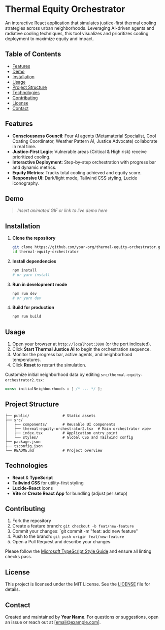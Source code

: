 # Thermal Equity Orchestrator

An interactive React application that simulates justice-first thermal cooling strategies across urban neighborhoods. Leveraging AI-driven agents and radiative cooling techniques, this tool visualizes and prioritizes cooling deployment to maximize equity and impact.

## Table of Contents

- [Features](#features)
- [Demo](#demo)
- [Installation](#installation)
- [Usage](#usage)
- [Project Structure](#project-structure)
- [Technologies](#technologies)
- [Contributing](#contributing)
- [License](#license)
- [Contact](#contact)

## Features

- **Consciousness Council**: Four AI agents (Metamaterial Specialist, Cool Coating Coordinator, Weather Pattern AI, Justice Advocate) collaborate in real time.
- **Justice-First Logic**: Vulnerable areas (Critical & High risk) receive prioritized cooling.
- **Interactive Deployment**: Step-by-step orchestration with progress bar and dynamic metrics.
- **Equity Metrics**: Tracks total cooling achieved and equity score.
- **Responsive UI**: Dark/light mode, Tailwind CSS styling, Lucide iconography.

## Demo

> *Insert animated GIF or link to live demo here*

## Installation

1. **Clone the repository**

   ```bash
   git clone https://github.com/your-org/thermal-equity-orchestrator.git
   cd thermal-equity-orchestrator
   ```

2. **Install dependencies**

   ```bash
   npm install
   # or yarn install
   ```

3. **Run in development mode**

   ```bash
   npm run dev
   # or yarn dev
   ```

4. **Build for production**

   ```bash
   npm run build
   ```

## Usage

1. Open your browser at `http://localhost:3000` (or the port indicated).
2. Click **Start Thermal Justice AI** to begin the orchestration sequence.
3. Monitor the progress bar, active agents, and neighborhood temperatures.
4. Click **Reset** to restart the simulation.

Customize initial neighborhood data by editing `src/thermal-equity-orchestrator2.tsx`:

```ts
const initialNeighbourhoods = [ /* ... */ ];
```

## Project Structure

```
├── public/               # Static assets
├── src/
│   ├── components/       # Reusable UI components
│   ├── thermal-equity-orchestrator2.tsx  # Main orchestrator view
│   ├── index.tsx         # Application entry point
│   └── styles/           # Global CSS and Tailwind config
├── package.json
├── tsconfig.json
└── README.md             # Project overview
```

## Technologies

- **React** & **TypeScript**
- **Tailwind CSS** for utility-first styling
- **Lucide-React** icons
- **Vite** or **Create React App** for bundling (adjust per setup)

## Contributing

1. Fork the repository
2. Create a feature branch: `git checkout -b feat/new-feature`
3. Commit your changes: \`git commit -m "feat: add new feature"
4. Push to the branch: `git push origin feat/new-feature`
5. Open a Pull Request and describe your changes

Please follow the [Microsoft TypeScript Style Guide](https://github.com/Microsoft/TypeScript/wiki/Coding-guidelines) and ensure all linting checks pass.

## License

This project is licensed under the MIT License. See the [LICENSE](LICENSE) file for details.

## Contact

Created and maintained by **Your Name**. For questions or suggestions, open an issue or reach out at [[email@example.com](mailto\:email@example.com)].

